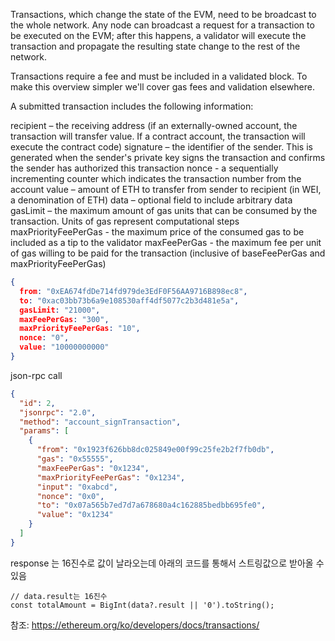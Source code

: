 Transactions, which change the state of the EVM, need to be broadcast to the whole network. Any node can broadcast a request for a transaction to be executed on the EVM; after this happens, a validator will execute the transaction and propagate the resulting state change to the rest of the network.

Transactions require a fee and must be included in a validated block. To make this overview simpler we'll cover gas fees and validation elsewhere.

A submitted transaction includes the following information:

recipient – the receiving address (if an externally-owned account, the transaction will transfer value. If a contract account, the transaction will execute the contract code)
signature – the identifier of the sender. This is generated when the sender's private key signs the transaction and confirms the sender has authorized this transaction
nonce - a sequentially incrementing counter which indicates the transaction number from the account
value – amount of ETH to transfer from sender to recipient (in WEI, a denomination of ETH)
data – optional field to include arbitrary data
gasLimit – the maximum amount of gas units that can be consumed by the transaction. Units of gas represent computational steps
maxPriorityFeePerGas - the maximum price of the consumed gas to be included as a tip to the validator
maxFeePerGas - the maximum fee per unit of gas willing to be paid for the transaction (inclusive of baseFeePerGas and maxPriorityFeePerGas)

```json
{
  from: "0xEA674fdDe714fd979de3EdF0F56AA9716B898ec8",
  to: "0xac03bb73b6a9e108530aff4df5077c2b3d481e5a",
  gasLimit: "21000",
  maxFeePerGas: "300",
  maxPriorityFeePerGas: "10",
  nonce: "0",
  value: "10000000000"
}
```

json-rpc call
```json
{
  "id": 2,
  "jsonrpc": "2.0",
  "method": "account_signTransaction",
  "params": [
    {
      "from": "0x1923f626bb8dc025849e00f99c25fe2b2f7fb0db",
      "gas": "0x55555",
      "maxFeePerGas": "0x1234",
      "maxPriorityFeePerGas": "0x1234",
      "input": "0xabcd",
      "nonce": "0x0",
      "to": "0x07a565b7ed7d7a678680a4c162885bedbb695fe0",
      "value": "0x1234"
    }
  ]
}
```
response 는 16진수로 값이 날라오는데 아래의 코드를 통해서 스트링값으로 받아올 수  있음
  ```tsx 
  // data.result는 16진수
  const totalAmount = BigInt(data?.result || '0').toString();
  ```

참조: https://ethereum.org/ko/developers/docs/transactions/